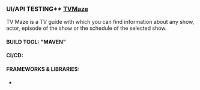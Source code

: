 ### UI/API TESTING** [TVMaze](https://www.tvmaze.com/ "TVMaze")  
TV Maze is a TV guide with which you can find information about any show, actor, episode of the show or the schedule of the selected show.
#### BUILD TOOL: "MAVEN"
#### CI/CD: 
#### FRAMEWORKS & LIBRARIES:

*  
